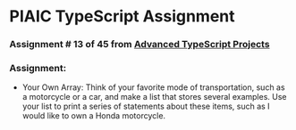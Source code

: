 # PIAIC TypeScript Assignment

### Assignment # 13 of 45 from [Advanced TypeScript Projects](https://github.com/panaverse/typescript-node-projects/blob/main/getting-started-exercises.md)

### Assignment:

- Your Own Array: Think of your favorite mode of transportation, such as a motorcycle or a car, and make a list that stores several examples. Use your list
  to print a series of statements about these items, such as I would like to own a Honda motorcycle.
